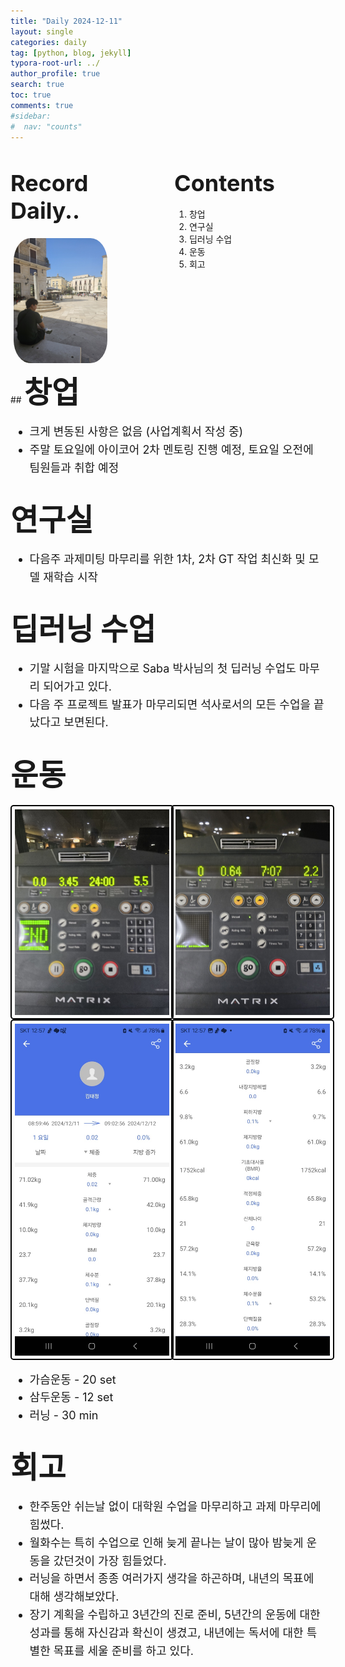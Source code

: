 ```yaml
---
title: "Daily 2024-12-11"
layout: single
categories: daily
tag: [python, blog, jekyll]
typora-root-url: ../
author_profile: true
search: true
toc: true
comments: true
#sidebar:
#  nav: "counts"
---
```


<style>
@media (max-width: 768px) {
  /* Flex 컨테이너의 이미지가 부모 크기에 맞게 조정 */
  div[style*="display: flex;"] img {
    width: 100%;
    height: auto;
  }

  /* Flex 컨테이너의 영상이 부모 크기에 맞게 조정 */
  div[style*="display: flex;"] video {
    width: 100%;
    height: auto;
  }

  /* Grid 이미지는 이미 반응형으로 설정되어 있으므로 추가 수정 불필요 */
  img[style*="width: 415px;"] {
    width: 100%;
    height: auto;
  }

  /* 영상도 화면 크기에 맞게 조정 */
  video {
    max-width: 100%;
    height: auto;
    display: block; /* 중앙 정렬 문제 방지 */
  }
}
</style>

<div style="display: flex; justify-content: space-between; align-items: flex-start;">

  <div style="width: 48%;">
    <h2><span style="font-size: 36px; font-weight: bold;">Record Daily..</span></h2>
    <img src="/images/2023-09-26-first/연구일지1/고민중.jpg" alt="CANVAS" style="border-radius: 20%; width: 150px; padding: 5px;">
  </div>

  <div style="width: 48%;">
    <h2><span style="font-size: 36px; font-weight: bold;">Contents</span></h2>
    <ol>
      <li>창업</li>
      <li>연구실</li>
      <li>딥러닝 수업</li>
      <li>운동</li>
      <li>회고</li>
    </ol>
  </div>

</div>
## <span style='font-size: 48px; font-weight: bold;'>창업</span>

<div style="font-size: 18px; line-height: 1.6;">
  <ul>
    <li>크게 변동된 사항은 없음 (사업계획서 작성 중)</li>
    <li>주말 토요일에 아이코어 2차 멘토링 진행 예정, 토요일 오전에 팀원들과 취합 예정</li>
  </ul>
</div>

## <span style='font-size: 48px; font-weight: bold;'>연구실</span>

<div style="font-size: 18px; line-height: 1.6;">
  <ul>
    <li>다음주 과제미팅 마무리를 위한 1차, 2차 GT 작업 최신화 및 모델 재학습 시작</li>
  </ul>
</div>

## <span style='font-size: 48px; font-weight: bold;'>딥러닝 수업</span>

<div style="font-size: 18px; line-height: 1.6;">
  <ul>
    <li>기말 시험을 마지막으로 Saba 박사님의 첫 딥러닝 수업도 마무리 되어가고 있다.</li>
    <li>다음 주 프로젝트 발표가 마무리되면 석사로서의 모든 수업을 끝났다고 보면된다.</li>
  </ul>
</div>

## <span style='font-size: 48px; font-weight: bold;'>운동</span>

<div style="display: grid; grid-template-columns: repeat(2, 1fr); gap: 10px;">
  <img src="/images/1211러닝1.jpg" alt="운동" style="border: 2px solid #000; border-radius: 5px; padding: 5px; width: 100%; height: auto;">
  <img src="/images/1211러닝2.jpg" alt="운동" style="border: 2px solid #000; border-radius: 5px; padding: 5px; width: 100%; height: auto;">
</div>

<div style="display: grid; grid-template-columns: repeat(2, 1fr); gap: 10px;">
  <img src="/images/1211인바디1.jpg" alt="운동" style="border: 2px solid #000; border-radius: 5px; padding: 5px; width: 100%; height: auto;">
  <img src="/images/1211인바디2.jpg" alt="운동" style="border: 2px solid #000; border-radius: 5px; padding: 5px; width: 100%; height: auto;">
</div>

<div style="font-size: 18px; line-height: 1.6;">
  <ul>
    <li>가슴운동 - 20 set</li>
    <li>삼두운동 - 12 set</li>
    <li>러닝 - 30 min</li>
  </ul>
</div>

## <span style="font-size: 48px; font-weight: bold;">회고</span>

<div style="font-size: 18px; line-height: 1.6;">

  <ul>
    <li>한주동안 쉬는날 없이 대학원 수업을 마무리하고 과제 마무리에 힘썼다.</li>
    <li>월화수는 특히 수업으로 인해 늦게 끝나는 날이 많아 밤늦게 운동을 갔던것이 가장 힘들었다.</li>
    <li>러닝을 하면서 종종 여러가지 생각을 하곤하며, 내년의 목표에 대해 생각해보았다.</li>
    <li>장기 계획을 수립하고 3년간의 진로 준비, 5년간의 운동에 대한 성과를 통해 자신감과 확신이 생겼고, 내년에는 독서에 대한 특별한 목표를 세울 준비를 하고 있다.</li>
  </ul>

</div>